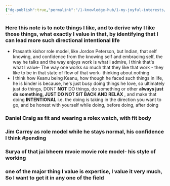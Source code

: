 ```yaml
---
{"dg-publish":true,"permalink":"/1-knowledge-hub/1-my-joyful-interests/self-help-phycology/searching-my-values/role-models/","noteIcon":""}
---
```


### Here this note is to note things I like, and to derive why I like those things, what exactly I value in that, by identifying that I can lead more such directional intentional life
- Prasanth kishor role model, like Jordon Peterson, but Indian, that self knowing, and confidence from the knowing self and embracing self, the way he talks and the way enjoys work is what I admire, I think that's what I value- The way one works so much that they like that work - they like to be in that state of flow of that work- thinking about nothing
- I think how Keanu being Keanu, how though he faced such things in life, he is kinder is because, he's just busy doing things he love, so ultimately just do things, DONT **NOT** DO things, do something or other **always just do something, JUST DO NOT SIT BACK AND RELAX** , and make that doing  **INTENTIONAL** i.e. the doing is taking in the direction you want to go, and be honest with yourself while doing, before doing, after doing
 ###  Daniel Craig as fit and wearing a rolex watch, with fit body
 ### Jim Carrey as role model while he stays normal, his confidence I think #pending 
 ### Surya of that jai bheem mvoie movie role model- his style of working 
 ### one of the major thing I value is expertise, I value it very much, So I want to get it in any one of the field
 

